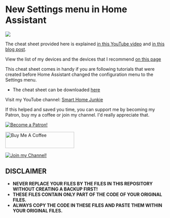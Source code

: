 # New Settings menu in Home Assistant

<a href="https://youtu.be/PncDL3bV1SA" target="_blank"><img src="https://github.com/smarthomejunkie/Home-Assistant-Tutorials/raw/master/New-Settings-Menu/Old-Configuration-Menu-Versus-New-Settings-Menu-in-Home-Assistant-thumb.png?raw=true"></a>

The cheat sheet provided here is explained [in this YouTube video](https://youtu.be/PncDL3bV1SA) and [in this blog post](https://www.smarthomejunkie.net/the-new-settings-menu-in-home-assistant-versus-the-old-configuration-menu-free-give-away/).

View the list of my devices and the devices that I recommend [on this page](https://github.com/smarthomejunkie/MyDevices/)

This cheat sheet comes in handy if you are following tutorials that were created before Home Assistant changed the configuration menu to the Settings menu.

* The cheat sheet can be downloaded [here](https://github.com/smarthomejunkie/Home-Assistant-Tutorials/raw/master/New-Settings-Menu/Old-Configuration-Menu-versus-New-System-menu.pdf)

Visit my YouTube channel: [Smart Home Junkie](https://www.youtube.com/c/SmartHomeJunkie)

If this helped and saved you time, you can support me by becoming my Patron, buy my a coffee or join my channel. I'd really appreciate that.

<a href="https://www.patreon.com/bePatron?u=50155158" target="_blank"><img src="https://github.com/smarthomejunkie/Home-Assistant-Tutorials/blob/master/become-a-patron.png?raw=true" alt="Become a Patron!"></a>

<a href="https://www.buymeacoffee.com/smarthomejunkie" target="_blank"><img src="https://cdn.buymeacoffee.com/buttons/default-blue.png" alt="Buy Me A Coffee" height="51" width="217" ></a>

<a href="https://www.youtube.com/c/smarthomejunkie/join" target="_blank"><img src="https://github.com/smarthomejunkie/Home-Assistant-Tutorials/blob/master/Join-Logo.png?raw=true" alt="Join my Channel!"></a>

## DISCLAIMER
* **NEVER REPLACE YOUR FILES BY THE FILES IN THIS REPOSITORY WITHOUT CREATING A BACKUP FIRST!**
* **THESE FILES CONTAIN ONLY PART OF THE CODE OF YOUR ORIGINAL FILES.**
* **ALWAYS COPY THE CODE IN THESE FILES AND PASTE THEM WITHIN YOUR ORIGINAL FILES.**
